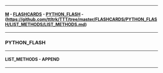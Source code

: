 
---

#### [M](https://github.com/ttltrk/TTT/blob/master/menu.md) - [FLASHCARDS](https://github.com/ttltrk/TTT/tree/master/FLASHCARDS/FLASHCARDS.md) - [PYTHON_FLASH](https://github.com/ttltrk/TTT/tree/master/FLASHCARDS/PYTHON_FLASH/PYTHON_FLASH.md) - (https://github.com/ttltrk/TTT/tree/master/FLASHCARDS/PYTHON_FLASH/LIST_METHODS/LIST_METHODS.md)

---

### PYTHON_FLASH

---

#### LIST_METHODS - APPEND

---
